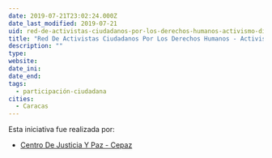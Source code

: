 ```yaml
---
date: 2019-07-21T23:02:24.000Z
date_last_modified: 2019-07-21
uid: red-de-activistas-ciudadanos-por-los-derechos-humanos-activismo-digital
title: "Red De Activistas Ciudadanos Por Los Derechos Humanos - Activismo Digital"
description: ""
type: 
website: 
date_ini: 
date_end: 
tags:
  - participación-ciudadana
cities: 
  - Caracas
---
```


Esta iniciativa fue realizada por:

- [Centro De Justicia Y Paz - Cepaz](/i/centro-de-justicia-y-paz-cepaz.html)
